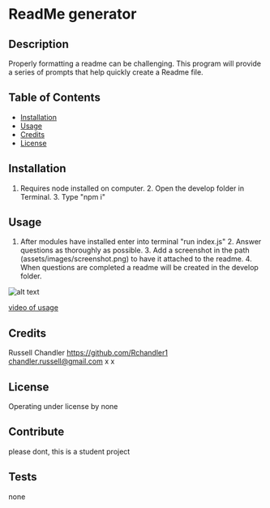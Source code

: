 # ReadMe generator
  
  ## Description
  Properly formatting a readme can be challenging.  This program will provide a series of prompts that help quickly create a Readme file.
  
  ## Table of Contents
  
 * [Installation](#installation)
 * [Usage](#usage)
 * [Credits](#credits)
 * [License](#license)

 ## Installation
1.  Requires node installed on computer.  2. Open the develop folder in Terminal.  3. Type "npm i"  

## Usage
1.  After modules have installed enter into terminal "run index.js"  2.  Answer questions as thoroughly as possible.  3. Add a screenshot in the path (assets/images/screenshot.png) to have it attached to the readme.  4.  When questions are completed a readme will be created in the develop folder.


![alt text](assets/images/screenshot.png)
 
[video of usage](https://drive.google.com/file/d/1Gc3G3TAFRz1mCnojUcWqeatag7hiYj3z/view)
## Credits
Russell Chandler
  https://github.com/Rchandler1
  chandler.russell@gmail.com
  x
  x

  ## License
  Operating under license by none

  ## Contribute
  please dont, this is a student project

  ## Tests
  none
